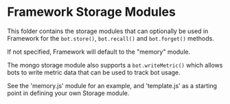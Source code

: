 # Framework Storage Modules

This folder contains the storage modules that can optionally be used in Framework for the `bot.store()`, `bot.recall()` and `bot.forget()` methods.

If not specified, Framework will default to the "memory" module.

The mongo storage module also supports a `bot.writeMetric()` which allows bots to write metric data that can be used to track bot usage.  

See the 'memory.js' module for an example, and 'template.js' as a starting point in defining your own Storage module.
